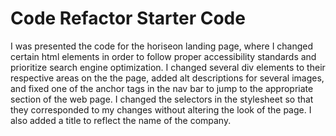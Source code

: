 # Code Refactor Starter Code
I was presented the code for the horiseon landing page, where I changed certain html elements in order to follow proper accessibility standards and prioritize search engine optimization.
I changed several div elements to their respective areas on the the page, added alt descriptions for several images, and fixed one of the anchor tags in the nav bar to jump to the appropriate section of the web page.
I changed the selectors in the stylesheet so that they corresponded to my changes without altering the look of the page.
I also added a title to reflect the name of the company.
